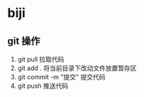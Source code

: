 # biji

## git 操作

1. git pull 拉取代码
2. git add . 将当前目录下改动文件放置暂存区
3. git commit -m "提交" 提交代码
4. git push 推送代码

